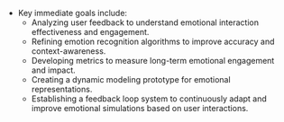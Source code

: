 - Key immediate goals include:
  - Analyzing user feedback to understand emotional interaction effectiveness and engagement.
  - Refining emotion recognition algorithms to improve accuracy and context-awareness.
  - Developing metrics to measure long-term emotional engagement and impact.
  - Creating a dynamic modeling prototype for emotional representations.
  - Establishing a feedback loop system to continuously adapt and improve emotional simulations based on user interactions.